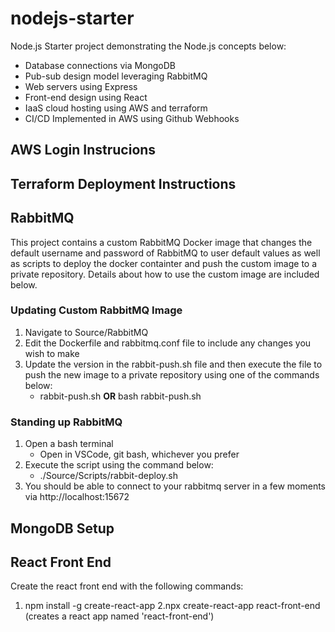 # nodejs-starter
Node.js Starter project demonstrating the Node.js concepts below:
- Database connections via MongoDB
- Pub-sub design model leveraging RabbitMQ
- Web servers using Express
- Front-end design using React
- IaaS cloud hosting using AWS and terraform
- CI/CD Implemented in AWS using Github Webhooks

## AWS Login Instrucions

## Terraform Deployment Instructions

## RabbitMQ 
This project contains a custom RabbitMQ Docker image that changes the default username and password of RabbitMQ to user default values as well as scripts to deploy the docker containter and push the custom image to a private repository. Details about how to use the custom image are included below.

### Updating Custom RabbitMQ Image
1. Navigate to Source/RabbitMQ
2. Edit the Dockerfile and rabbitmq.conf file to include any changes you wish to make
3. Update the version in the rabbit-push.sh file and then execute the file to push the new image to a private repository using one of the commands below:
   * rabbit-push.sh <b>OR</b> bash rabbit-push.sh

### Standing up RabbitMQ
1. Open a bash terminal
   * Open in VSCode, git bash, whichever you prefer
3. Execute the script using the command below:
   * ./Source/Scripts/rabbit-deploy.sh
4. You should be able to connect to your rabbitmq server in a few moments via http://localhost:15672

## MongoDB Setup

## React Front End
Create the react front end with the following commands:
1. npm install -g create-react-app
2.npx create-react-app react-front-end (creates a react app named 'react-front-end')
